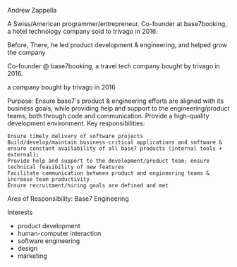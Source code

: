 

Andrew Zappella

A Swiss/American programmer/entrepreneur. Co-founder at base7booking, a hotel technology company sold to trivago in 2016.

 Before, There, he led  product development & engineering, and helped grow the company

Co-founder @ base7booking, a travel tech company bought by trivago in 2016.

a company bought by trivago in 2016

Purpose: Ensure base7's product & engineering efforts are aligned with its business goals, while providing help and support to the engineering/product teams, both through code and communication. Provide a high-quality development environment.
Key responsibilities:

    Ensure timely delivery of software projects
    Build/develop/maintain business-critical applications and software & ensure constant availability of all base7 products (internal tools + external);
    Provide help and support to the development/product team; ensure technical feasibility of new features
    Facilitate communication between product and engineering teams & increase team productivity
    Ensure recruitment/hiring goals are defined and met

Area of Responsibility: Base7 Engineering

Interests

- product development
- human-computer interaction
- software engineering
- design
- marketing
